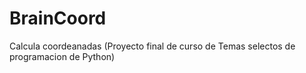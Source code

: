 # BrainCoord
Calcula coordeanadas (Proyecto final de curso de Temas selectos de programacion de Python)
